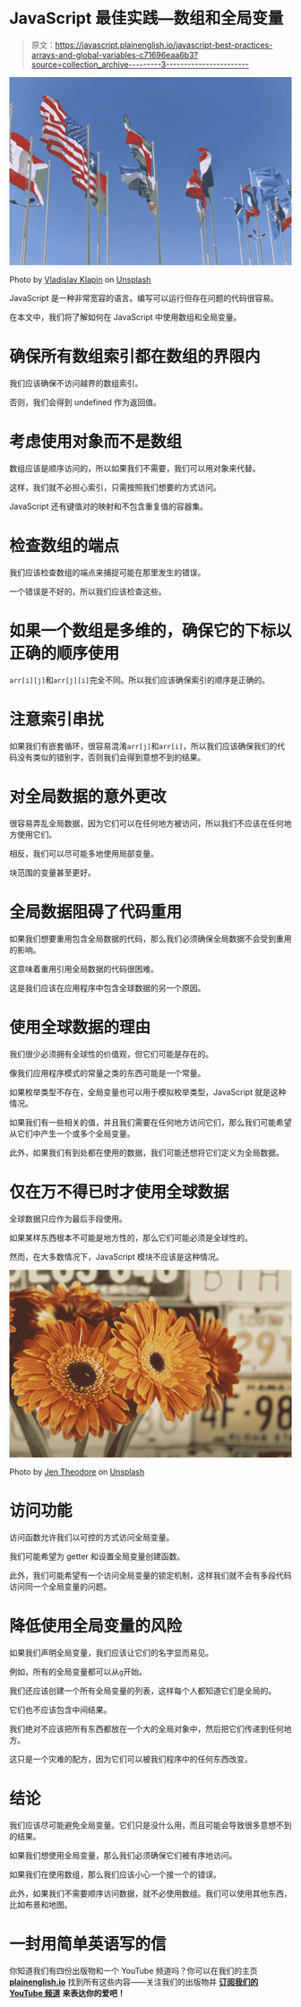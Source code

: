 # JavaScript 最佳实践—数组和全局变量

> 原文：<https://javascript.plainenglish.io/javascript-best-practices-arrays-and-global-variables-c71696eaa6b3?source=collection_archive---------3----------------------->

![](img/99de1bb852cf09435d08ed7b5fed105c.png)

Photo by [Vladislav Klapin](https://unsplash.com/@lemonvlad?utm_source=medium&utm_medium=referral) on [Unsplash](https://unsplash.com?utm_source=medium&utm_medium=referral)

JavaScript 是一种非常宽容的语言。编写可以运行但存在问题的代码很容易。

在本文中，我们将了解如何在 JavaScript 中使用数组和全局变量。

# 确保所有数组索引都在数组的界限内

我们应该确保不访问越界的数组索引。

否则，我们会得到 undefined 作为返回值。

# 考虑使用对象而不是数组

数组应该是顺序访问的，所以如果我们不需要，我们可以用对象来代替。

这样，我们就不必担心索引，只需按照我们想要的方式访问。

JavaScript 还有键值对的映射和不包含重复值的容器集。

# 检查数组的端点

我们应该检查数组的端点来捕捉可能在那里发生的错误。

一个错误是不好的，所以我们应该检查这些。

# 如果一个数组是多维的，确保它的下标以正确的顺序使用

`arr[i][j]`和`arr[j][i]`完全不同。所以我们应该确保索引的顺序是正确的。

# 注意索引串扰

如果我们有嵌套循环，很容易混淆`arr[j]`和`arr[i]`，所以我们应该确保我们的代码没有类似的错别字，否则我们会得到意想不到的结果。

# 对全局数据的意外更改

很容易弄乱全局数据，因为它们可以在任何地方被访问，所以我们不应该在任何地方使用它们。

相反，我们可以尽可能多地使用局部变量。

块范围的变量甚至更好。

# 全局数据阻碍了代码重用

如果我们想要重用包含全局数据的代码，那么我们必须确保全局数据不会受到重用的影响。

这意味着重用引用全局数据的代码很困难。

这是我们应该在应用程序中包含全球数据的另一个原因。

# 使用全球数据的理由

我们很少必须拥有全球性的价值观，但它们可能是存在的。

像我们应用程序模式的常量之类的东西可能是一个常量。

如果枚举类型不存在，全局变量也可以用于模拟枚举类型，JavaScript 就是这种情况。

如果我们有一些相关的值，并且我们需要在任何地方访问它们，那么我们可能希望从它们中产生一个或多个全局变量。

此外，如果我们有到处都在使用的数据，我们可能还想将它们定义为全局数据。

# 仅在万不得已时才使用全球数据

全球数据只应作为最后手段使用。

如果某样东西根本不可能是地方性的，那么它们可能必须是全球性的。

然而，在大多数情况下，JavaScript 模块不应该是这种情况。

![](img/deb476d8964120ae9053ff05bbbd5abc.png)

Photo by [Jen Theodore](https://unsplash.com/@jentheodore?utm_source=medium&utm_medium=referral) on [Unsplash](https://unsplash.com?utm_source=medium&utm_medium=referral)

# 访问功能

访问函数允许我们以可控的方式访问全局变量。

我们可能希望为 getter 和设置全局变量创建函数。

此外，我们可能希望有一个访问全局变量的锁定机制，这样我们就不会有多段代码访问同一个全局变量的问题。

# 降低使用全局变量的风险

如果我们声明全局变量，我们应该让它们的名字显而易见。

例如，所有的全局变量都可以从`g`开始。

我们还应该创建一个所有全局变量的列表，这样每个人都知道它们是全局的。

它们也不应该包含中间结果。

我们绝对不应该把所有东西都放在一个大的全局对象中，然后把它们传递到任何地方。

这只是一个灾难的配方，因为它们可以被我们程序中的任何东西改变。

# 结论

我们应该尽可能避免全局变量。它们只是没什么用，而且可能会导致很多意想不到的结果。

如果我们想使用全局变量，那么我们必须确保它们被有序地访问。

如果我们在使用数组，那么我们应该小心一个接一个的错误。

此外，如果我们不需要顺序访问数据，就不必使用数组。我们可以使用其他东西，比如布景和地图。

# **一封用简单英语写的信**

你知道我们有四份出版物和一个 YouTube 频道吗？你可以在我们的主页 [**plainenglish.io**](https://plainenglish.io/) 找到所有这些内容——关注我们的出版物并 [**订阅我们的 YouTube 频道**](https://www.youtube.com/channel/UCtipWUghju290NWcn8jhyAw) **来表达你的爱吧！**